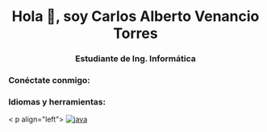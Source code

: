 <h1 align="center">Hola 👋, soy Carlos Alberto Venancio Torres</h1>
<h3 align="center">Estudiante de Ing. Informática</h3>

<h3 align="left">Conéctate conmigo:</h3>
<p align="left">
</p>

<h3 align="left">Idiomas y herramientas:</h3>
< p align="left"> <a href="https://www.java.com" target="_blank" rel="noreferrer"> <img src="https://raw.githubusercontent.com/devicons/ devicon/master/icons/java/java-original.svg" alt="java" ancho="40" altura="40"/> </a> </p>
